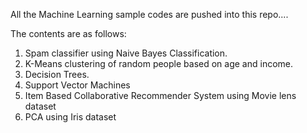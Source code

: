 All the Machine Learning sample codes are pushed into this repo....

The contents are as follows: 
1) Spam classifier using Naive Bayes Classification. 
2) K-Means clustering of random people based on age and income. 
3) Decision Trees.
4) Support Vector Machines
5) Item Based Collaborative Recommender System using Movie lens dataset
6) PCA using Iris dataset

